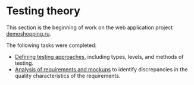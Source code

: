 # Testing theory
This section is the beginning of work on the web application project [demoshopping.ru](https://demoshopping.ru/).  

The following tasks were completed:
- [Defining testing approaches](https://docs.google.com/spreadsheets/d/1RfFbfonEk89Rbne2C4ssxm00NuyWqmxo03EOC9MDPx0/edit?usp=sharing), including types, levels, and methods of testing.
- [Analysis of requirements and mockups](https://docs.google.com/spreadsheets/d/1wX2qCJqQyp_OOF9h3-ujmtKv07-3to5K4L-RFZjKZwI/edit?usp=sharing) to identify discrepancies in the quality characteristics of the requirements.
